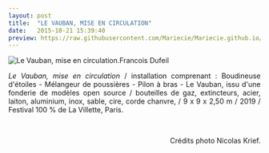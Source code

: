 ```yaml
---
layout: post
title:  "LE VAUBAN, MISE EN CIRCULATION"
date:   2015-10-21 15:39:40
preview: https://raw.githubusercontent.com/Mariecie/Mariecie.github.io/master/images/francois-dufeil-100%25-Le%20Vauban%20%20mise%20en%20circulation-preview.jpg
---
```


<img src="https://raw.githubusercontent.com/Mariecie/Mariecie.github.io/master/images/francois-dufeil-100%25-Le%20Vauban%20%20mise%20en%20circulation.jpg1" alt="Le Vauban, mise en circulation.Francois Dufeil"> 

<p style="text-align:justify">
<span style="font-style: italic;">Le Vauban, mise en circulation</span> / installation comprenant : Boudineuse d'étoiles - Mélangeur de poussières - Pilon à bras - Le Vauban, issu d'une fonderie de modèles open source / bouteilles de gaz, extincteurs, acier, laiton, aluminium, inox, sable, cire, corde chanvre,  / 9 x 9 x 2,50 m / 2019 / Festival 100 % de La Villette, Paris.
</p>
<br>

<p style="text-align:right; font-size: 14px;">
Cr&eacute;dits photo Nicolas Krief.
</p>






